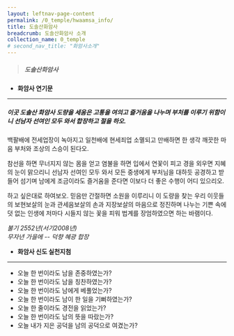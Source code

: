 ```yaml
---
layout: leftnav-page-content
permalink: /0_temple/hwaamsa_info/
title: 도솔산화암사
breadcrumb: 도솔산화암사 소개
collection_name: 0_temple
# second_nav_title: "화암사소개"
---
```


> ##### **도솔산화암사**

* **화암사 연기문**

---

##### **이곳 도솔산 화암사 도량을 세움은 고통을 여의고 즐거움을 나누며 부처를 이루기 위함이니 선남자 선여인 모두 와서 합장하고 절을 하오.**

백팔배에 전세업장이 녹아지고 일천배에 현세죄업 소멸되고 만배하면 한 생각 깨끗한 마음 부처와 조상의 스승이 된다오. 

참선을 하면 무너지지 않는 몸을 얻고 염불을 하면 입에서 연꽃이 피고 경을 외우면 지혜의 눈이 맑으리니 선남자 선여인 모두 와서 모든 중생에게 부처님을 대하듯 공경하고 받들어 섬기며 남에게 조금이라도 즐거움을 준다면 이보다 더 좋은 수행이 어디 있으리오.

하고 싶은대로 하여보오. 믿음만 간절하면 소원을 이루리니 이 도량을 찾는 우리 이웃들의 보현보살의 눈과 관세음보살의 손과 지장보살의 마음으로 정진하며 나누는 기쁜 속에 덧 없는 인생에 저마다 시들지 않는 꽃을 피워 법계를 장엄하였으면 하는 바램이다.


*불기 2552년(서기2008년) <br> 무자년 가을에 -- 덕향 혜광 합장*

* **화암사 신도 실천지첨**

---
- 오늘 한 번이라도 남을 존중하였는가?
- 오늘 한 번이라도 남을 칭찬하였는가?
- 오늘 한 번이라도 남에게 베풀었는가?
- 오늘 한 번이라도 남이 한 일을 기뻐하였는가?
- 오늘 한 줄이라도 경전을 읽었는가?
- 오늘 한 번이라도 남의 뜻을 따랐는가?
- 오늘 내가 지은 공덕을 남의 공덕으로 여겼는가?

